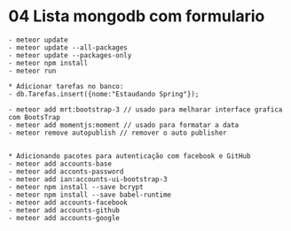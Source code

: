 # 04 Lista mongodb com formulario

    - meteor update
    - meteor update --all-packages
    - meteor update --packages-only
    - meteor npm install
    - meteor run

    * Adicionar tarefas no banco:
    - db.Tarefas.insert({nome:"Estaudando Spring"});

    - meteor add mrt:bootstrap-3 // usado para melharar interface grafica com BootsTrap
    - meteor add momentjs:moment // usado para formatar a data
    - meteor remove autopublish // remover o auto publisher


    * Adicionando pacotes para autenticação com facebook e GitHub
    - meteor add accounts-base
    - meteor add acconts-password
    - meteor add ian:accounts-ui-bootstrap-3
    - meteor npm install --save bcrypt
    - meteor npm install --save babel-runtime
    - meteor add accounts-facebook
    - meteor add accounts-github
    - meteor add accounts-google
